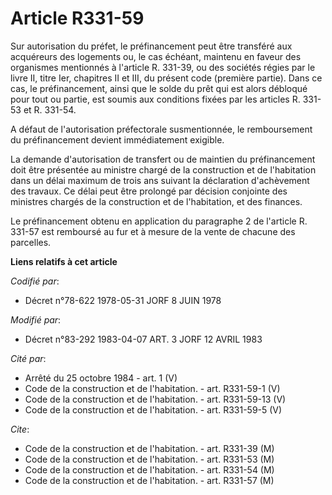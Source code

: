 # Article R331-59

Sur autorisation du préfet, le préfinancement peut être transféré aux acquéreurs des logements ou, le cas échéant, maintenu
en faveur des organismes mentionnés à l'article R. 331-39, ou des sociétés régies par le livre II, titre Ier, chapitres II et
III, du présent code (première partie). Dans ce cas, le préfinancement, ainsi que le solde du prêt qui est alors débloqué
pour tout ou partie, est soumis aux conditions fixées par les articles R. 331-53 et R. 331-54.

A défaut de l'autorisation préfectorale susmentionnée, le remboursement du préfinancement devient immédiatement exigible.

La demande d'autorisation de transfert ou de maintien du préfinancement doit être présentée au ministre chargé de la
construction et de l'habitation dans un délai maximum de trois ans suivant la déclaration d'achèvement des travaux. Ce délai
peut être prolongé par décision conjointe des ministres chargés de la construction et de l'habitation, et des finances.

Le préfinancement obtenu en application du paragraphe 2 de l'article R. 331-57 est remboursé au fur et à mesure de la vente
de chacune des parcelles.

**Liens relatifs à cet article**

_Codifié par_:

  - Décret n°78-622 1978-05-31 JORF 8 JUIN 1978

_Modifié par_:

  - Décret n°83-292 1983-04-07 ART. 3 JORF 12 AVRIL 1983

_Cité par_:

  - Arrêté du 25 octobre 1984 - art. 1 (V)
  - Code de la construction et de l'habitation. - art. R331-59-1 (V)
  - Code de la construction et de l'habitation. - art. R331-59-13 (V)
  - Code de la construction et de l'habitation. - art. R331-59-5 (V)

_Cite_:

  - Code de la construction et de l'habitation. - art. R331-39 (M)
  - Code de la construction et de l'habitation. - art. R331-53 (M)
  - Code de la construction et de l'habitation. - art. R331-54 (M)
  - Code de la construction et de l'habitation. - art. R331-57 (M)
